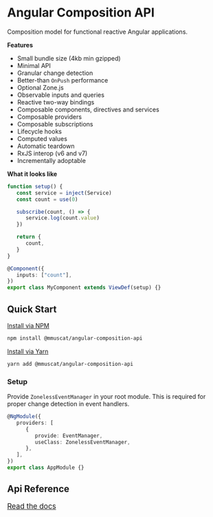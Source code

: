 # Angular Composition API

Composition model for functional reactive Angular applications.

**Features**

-  Small bundle size (4kb min gzipped)
-  Minimal API
-  Granular change detection
-  Better-than `OnPush` performance
-  Optional Zone.js
-  Observable inputs and queries
-  Reactive two-way bindings
-  Composable components, directives and services
-  Composable providers
-  Composable subscriptions
-  Lifecycle hooks
-  Computed values
-  Automatic teardown
-  RxJS interop (v6 and v7)
-  Incrementally adoptable

**What it looks like**

```ts
function setup() {
   const service = inject(Service)
   const count = use(0)

   subscribe(count, () => {
      service.log(count.value)
   })

   return {
      count,
   }
}

@Component({
   inputs: ["count"],
})
export class MyComponent extends ViewDef(setup) {}
```

## Quick Start

[Install via NPM](https://www.npmjs.com/package/@mmuscat/angular-composition-api)

```bash
npm install @mmuscat/angular-composition-api
```

[Install via Yarn](https://yarnpkg.com/package/@mmuscat/angular-composition-api)

```bash
yarn add @mmuscat/angular-composition-api
```

### Setup

Provide `ZonelessEventManager` in your root module. This is required 
for proper change detection in event handlers.

```ts
@NgModule({
   providers: [
      {
         provide: EventManager,
         useClass: ZonelessEventManager,
      },
   ],
})
export class AppModule {}
```

## Api Reference

<big>

[Read the docs](https://mmuscat.github.io/angular-composition-api/docs/intro)

</big>
